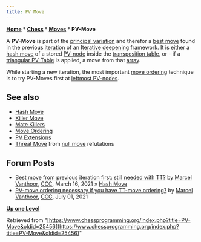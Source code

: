 ```yaml
---
title: PV Move
---
```


**[Home](Home "Home") \* [Chess](Chess "Chess") \* [Moves](Moves "Moves") \* PV-Move**

A **PV-Move** is part of the [principal variation](Principal_Variation "Principal Variation") and therefor a [best move](Best_Move "Best Move") found in the previous [iteration](Iteration "Iteration") of an [Iterative deepening](Iterative_Deepening "Iterative Deepening") framework. It is either a [hash move](Hash_Move "Hash Move") of a stored [PV-node](Node_Types#PV "Node Types") inside the [transposition table](Transposition_Table "Transposition Table"), or - if a [triangular PV-Table](Triangular_PV-Table "Triangular PV-Table") is applied, a move from that [array](Array "Array").

While starting a new iteration, the most important [move ordering](Move_Ordering "Move Ordering") technique is to try PV-Moves first at [leftmost PV-nodes](Leftmost_Node "Leftmost Node").

## See also

- [Hash Move](Hash_Move "Hash Move")
- [Killer Move](Killer_Move "Killer Move")
- [Mate Killers](Mate_Killers "Mate Killers")
- [Move Ordering](Move_Ordering "Move Ordering")
- [PV Extensions](PV_Extensions "PV Extensions")
- [Threat Move](Threat_Move "Threat Move") from [null move](Null_Move_Pruning "Null Move Pruning") refutations

## Forum Posts

- [Best move from previous iteration first: still needed with TT?](http://www.talkchess.com/forum3/viewtopic.php?f=7&t=76888) by [Marcel Vanthoor](Marcel_Vanthoor "Marcel Vanthoor"), [CCC](CCC "CCC"), March 16, 2021 » [Hash Move](Hash_Move "Hash Move")
- [PV-move ordering necessary if you have TT-move ordering?](http://www.talkchess.com/forum3/viewtopic.php?f=7&t=77593) by [Marcel Vanthoor](Marcel_Vanthoor "Marcel Vanthoor"), [CCC](CCC "CCC"), July 01, 2021

**[Up one Level](Moves "Moves")**

Retrieved from "[https://www.chessprogramming.org/index.php?title=PV-Move&oldid=25456](https://www.chessprogramming.org/index.php?title=PV-Move&oldid=25456)"
